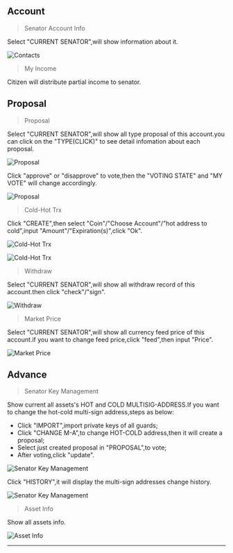 ## Account

> Senator Account Info

Select "CURRENT SENATOR",will show information about it.

![Contacts](/img/wallets/hxindicator/senator-account-info.png)

> My Income

Citizen will distribute partial income to senator.

## Proposal

> Proposal

Select "CURRENT SENATOR",will show all type proposal of this account.you can click on the "TYPE(CLICK)" to see detail infomation about each proposal.

![Proposal](/img/wallets/hxindicator/proposal.png)

Click "approve" or "disapprove" to vote,then the "VOTING STATE" and "MY VOTE" will change accordingly.

![Proposal](/img/wallets/hxindicator/approve.png)

> Cold-Hot Trx

Click "CREATE",then select "Coin"/"Choose Account"/"hot address to cold",input "Amount"/"Expiration(s)",click "Ok".

![Cold-Hot Trx](/img/wallets/hxindicator/create-cold-hot-tx.png)

![Cold-Hot Trx](/img/wallets/hxindicator/create-cold-hot-tx1.png)

> Withdraw

Select "CURRENT SENATOR",will show all withdraw record of this account.then click "check"/"sign".

![Withdraw](/img/wallets/hxindicator/authorized-withdraw.png)

> Market Price

Select "CURRENT SENATOR",will show all currency feed price of this account.if you want to change feed price,click "feed",then input "Price".

![Market Price](/img/wallets/hxindicator/martet-price.png)

## Advance

> Senator Key Management

Show current all assets's HOT and COLD MULTISIG-ADDRESS.If you want to change the hot-cold multi-sign address,steps as below:
* Click "IMPORT",import private keys of all guards;
* Click "CHANGE M-A",to change HOT-COLD address,then it will create a proposal;
* Select just created proposal in "PROPOSAL",to vote;
* After voting,click "update".

![Senator Key Management](/img/wallets/hxindicator/senator-key-manage.png)

Click "HISTORY",it will display the multi-sign addresses change history.

![Senator Key Management](/img/wallets/hxindicator/senator-key-manage-history.png)

> Asset Info

Show all assets info.

![Asset Info](/img/wallets/hxindicator/senator-asset-info.png)

---
